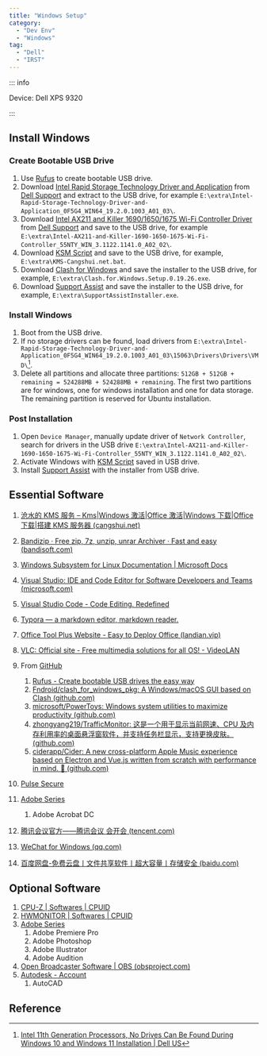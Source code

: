 ```yaml
---
title: "Windows Setup"
category:
  - "Dev Env"
  - "Windows"
tag:
  - "Dell"
  - "IRST"
---
```


::: info

Device: Dell XPS 9320

:::

## Install Windows

### Create Bootable USB Drive

1. Use [Rufus](http://rufus.ie/en/) to create bootable USB drive.
2. Download [Intel Rapid Storage Technology Driver and Application](https://dl.dell.com/FOLDER08107340M/4/Intel-Rapid-Storage-Technology-Driver-and-Application_0F5G4_WIN64_19.2.0.1003_A01_03.EXE) from [Dell Support](https://www.dell.com/support/) and extract to the USB drive, for example `E:\extra\Intel-Rapid-Storage-Technology-Driver-and-Application_0F5G4_WIN64_19.2.0.1003_A01_03\`.
3. Download [Intel AX211 and Killer 1690/1650/1675 Wi-Fi Controller Driver](https://dl.dell.com/FOLDER08667453M/4/Intel-AX211-and-Killer-1690-1650-1675-Wi-Fi-Controller_KHHGP_WIN_3.1222.614_A03_03.EXE) from [Dell Support](https://www.dell.com/support/) and save to the USB drive, for example `E:\extra\Intel-AX211-and-Killer-1690-1650-1675-Wi-Fi-Controller_55NTY_WIN_3.1122.1141.0_A02_02\`.
4. Download [KSM Script](https://kms.cangshui.net/) and save to the USB drive, for example, `E:\extra\KMS-Cangshui.net.bat`.
5. Download [Clash for Windows](https://github.com/Fndroid/clash_for_windows_pkg/releases/) and save the installer to the USB drive, for example, `E:\extra\Clash.for.Windows.Setup.0.19.26.exe`.
6. Download [Support Assist](https://www.dell.com/support/contents/en-us/article/product-support/self-support-knowledgebase/software-and-downloads/supportassist) and save the installer to the USB drive, for example, `E:\extra\SupportAssistInstaller.exe`.

### Install Windows

1. Boot from the USB drive.
2. If no storage drivers can be found, load drivers from `E:\extra\Intel-Rapid-Storage-Technology-Driver-and-Application_0F5G4_WIN64_19.2.0.1003_A01_03\15063\Drivers\Drivers\VMD\`[^1].
3. Delete all partitions and allocate three partitions: `512GB + 512GB + remaining = 524288MB + 524288MB + remaining`. The first two partitions are for windows, one for windows installation and one for data storage. The remaining partition is reserved for Ubuntu installation.

### Post Installation

1. Open `Device Manager`, manually update driver of `Network Controller`, search for drivers in the USB drive `E:\extra\Intel-AX211-and-Killer-1690-1650-1675-Wi-Fi-Controller_55NTY_WIN_3.1122.1141.0_A02_02\`.
2. Activate Windows with [KSM Script](https://kms.cangshui.net/) saved in USB drive.
3. Install [Support Assist](https://www.dell.com/support/contents/en-us/article/product-support/self-support-knowledgebase/software-and-downloads/supportassist) with the installer from USB drive.

## Essential Software

1. [沧水的 KMS 服务 – Kms|Windows 激活|Office 激活|Windows 下载|Office 下载|搭建 KMS 服务器 (cangshui.net)](https://kms.cangshui.net/)
2. [Bandizip · Free zip, 7z, unzip, unrar Archiver · Fast and easy (bandisoft.com)](https://www.bandisoft.com/bandizip/)
3. [Windows Subsystem for Linux Documentation | Microsoft Docs](https://docs.microsoft.com/en-us/windows/wsl/)
4. [Visual Studio: IDE and Code Editor for Software Developers and Teams (microsoft.com)](https://visualstudio.microsoft.com/)
5. [Visual Studio Code - Code Editing. Redefined](https://code.visualstudio.com/)
6. [Typora — a markdown editor, markdown reader.](https://typora.io/)
7. [Office Tool Plus Website - Easy to Deploy Office (landian.vip)](https://otp.landian.vip/en-us/)
8. [VLC: Official site - Free multimedia solutions for all OS! - VideoLAN](https://www.videolan.org/)
9. From [GitHub](https://github.com/)

   1. [Rufus - Create bootable USB drives the easy way](http://rufus.ie/en/)
   2. [Fndroid/clash_for_windows_pkg: A Windows/macOS GUI based on Clash (github.com)](https://github.com/Fndroid/clash_for_windows_pkg)
   3. [microsoft/PowerToys: Windows system utilities to maximize productivity (github.com)](https://github.com/microsoft/PowerToys)
   4. [zhongyang219/TrafficMonitor: 这是一个用于显示当前网速、CPU 及内存利用率的桌面悬浮窗软件，并支持任务栏显示，支持更换皮肤。 (github.com)](https://github.com/zhongyang219/TrafficMonitor)
   5. [ciderapp/Cider: A new cross-platform Apple Music experience based on Electron and Vue.js written from scratch with performance in mind. 🚀 (github.com)](https://github.com/ciderapp/Cider)

10. [Pulse Secure](https://deny.tsinghua.edu.cn/)
11. [Adobe Series](https://weibo.com/vposy)
    1. Adobe Acrobat DC
12. [腾讯会议官方——腾讯会议 会开会 (tencent.com)](https://meeting.tencent.com/)
13. [WeChat for Windows (qq.com)](https://pc.weixin.qq.com/?lang=en_US)
14. [百度网盘-免费云盘丨文件共享软件丨超大容量丨存储安全 (baidu.com)](https://pan.baidu.com/)

## Optional Software

1. [CPU-Z | Softwares | CPUID](https://www.cpuid.com/softwares/cpu-z.html)
2. [HWMONITOR | Softwares | CPUID](https://www.cpuid.com/softwares/hwmonitor.html)
3. [Adobe Series](https://weibo.com/vposy)
   1. Adobe Premiere Pro
   2. Adobe Photoshop
   3. Adobe Illustrator
   4. Adobe Audition
4. [Open Broadcaster Software | OBS (obsproject.com)](https://obsproject.com/)
5. [Autodesk - Account](https://manage.autodesk.com/products)
   1. AutoCAD

## Reference

[^1]: [Intel 11th Generation Processors, No Drives Can Be Found During Windows 10 and Windows 11 Installation | Dell US](https://www.dell.com/support/kbdoc/en-us/000188116/intel-11th-generation-processors-no-drives-can-be-found-during-windows-10-installation)
